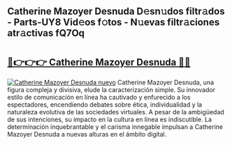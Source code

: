 ## Catherine Mazoyer Desnuda D𝚎sn𝚞dos filtr𝚊dos - Parts-UY8 Vid𝚎os f𝚘tos - N𝚞evas filtr𝚊ciones atr𝚊ctivas fQ7Oq

# <h2><a href="http://mbcpfv.tromn.icu/?c=Catherine+Mazoyer+Desnuda">🔗👉👉👉 Catherine Mazoyer Desnuda 🔗🔗</a></h2>

[![Catherine Mazoyer Desnuda nuevo](https://i.imgur.com/pEAQMta.gif)](http://mbcpfv.tromn.icu/?c=Catherine+Mazoyer+Desnuda)
Catherine Mazoyer Desnuda, una figura compleja y divisiva, elude la caracterización simple. Su innovador estilo de comunicación en línea ha cautivado y enfurecido a los espectadores, encendiendo debates sobre ética, individualidad y la naturaleza evolutiva de las sociedades virtuales. A pesar de la ambigüedad de sus intenciones, su impacto en la cultura en línea es indiscutible. La determinación inquebrantable y el carisma innegable impulsan a Catherine Mazoyer Desnuda a nuevas alturas en el ámbito digital.
